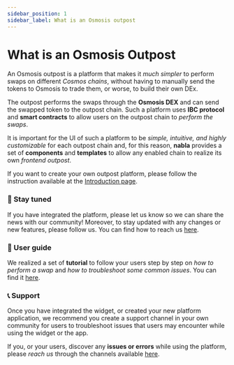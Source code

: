 ```yaml
---
sidebar_position: 1
sidebar_label: What is an Osmosis outpost
---
```

# What is an Osmosis Outpost

An Osmosis outpost is a platform that makes it *much simpler* to perform swaps
on different *Cosmos chains*, without having to manually send the tokens to 
Osmosis to trade them, or worse, to build their own DEx.

The outpost performs the swaps through the **Osmosis DEX** and can send the
swapped token to the outpost chain. Such a platform uses **IBC protocol** and
**smart contracts** to allow users on the outpost chain to *perform the swaps*.

It is important for the UI of such a platform to be *simple, intuitive, and* 
*highly customizable* for each outpost chain and, for this reason, **nabla** 
provides a set of **components** and **templates** to allow any enabled chain 
to realize its own *frontend outpost*.

If you want to create your own outpost platform, please follow the instruction
available at the [Introduction page](/osmosis-outpost/user-interface-setup/introduction).

### 📡 Stay tuned 

If you have integrated the platform, please let us know so we can share the news
with our community! Moreover, to stay updated with any changes or new features,
please follow us. You can find how to reach us [here](/osmosis-outpost/contact).

### 📖 User guide 
We realized a set of **tutorial** to follow your users step by step on *how to*
*perform a swap* and *how to troubleshoot some common issues*. You can find it 
[here](/osmosis-outpost/user-guide/how-to-do-a-swap).

### 📞 Support 
Once you have integrated the widget, or created your new platform application, 
we recommend you create a support channel in your own community for users to 
troubleshoot issues that users may encounter while using the widget or the app.

If you, or your users, discover any **issues or errors** while using the 
platform, please *reach us* through the channels available 
[here](/osmosis-outpost/contact).
